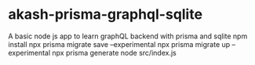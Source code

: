 # akash-prisma-graphql-sqlite
A basic node js app to learn graphQL backend with prisma and sqlite
npm install
npx prisma migrate save –experimental
npx prisma migrate up –experimental
npx prisma generate
node src/index.js
